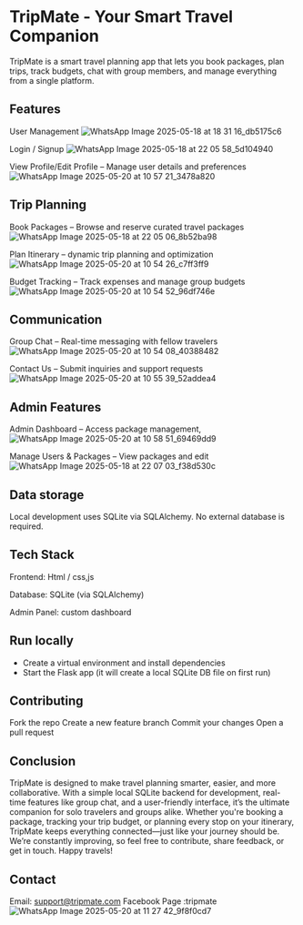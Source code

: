 # TripMate - Your Smart Travel Companion
TripMate is a smart travel planning app that lets you book packages, plan trips, track budgets, chat with group members, and manage everything from a single platform.

## Features
User Management
![WhatsApp Image 2025-05-18 at 18 31 16_db5175c6](https://github.com/user-attachments/assets/a9102134-25e8-4a0b-b4f1-31247aebd0fd)

Login / Signup 
![WhatsApp Image 2025-05-18 at 22 05 58_5d104940](https://github.com/user-attachments/assets/949c63b8-8d7a-4c50-9c63-68c135e797aa)

View Profile/Edit Profile – Manage user details and preferences
![WhatsApp Image 2025-05-20 at 10 57 21_3478a820](https://github.com/user-attachments/assets/4578f04f-c7d2-457c-9a7c-32a1e6c9b117)

## Trip Planning
Book Packages – Browse and reserve curated travel packages
![WhatsApp Image 2025-05-18 at 22 05 06_8b52ba98](https://github.com/user-attachments/assets/a9f2e176-8aee-4671-ae0d-92878eaa39d3)

Plan Itinerary – dynamic trip planning and optimization
![WhatsApp Image 2025-05-20 at 10 54 26_c7ff3ff9](https://github.com/user-attachments/assets/c5e98261-5c41-4ae4-95e0-d527f2e128be)

Budget Tracking – Track expenses and manage group budgets
![WhatsApp Image 2025-05-20 at 10 54 52_96df746e](https://github.com/user-attachments/assets/1e571f67-3fd5-4105-9525-f8cb527b22c0)


## Communication
Group Chat – Real-time messaging with fellow travelers
![WhatsApp Image 2025-05-20 at 10 54 08_40388482](https://github.com/user-attachments/assets/4c966912-9e1f-41e6-8638-2f5a09ce4f67)

Contact Us – Submit inquiries and support requests
![WhatsApp Image 2025-05-20 at 10 55 39_52addea4](https://github.com/user-attachments/assets/cb6cd92b-0068-4001-8463-071382e0cda4)


## Admin Features
Admin Dashboard – Access  package management, 
![WhatsApp Image 2025-05-20 at 10 58 51_69469dd9](https://github.com/user-attachments/assets/d38e28b2-0579-4324-a49c-e2e96cc17d80)

Manage Users & Packages – View  packages and edit 
![WhatsApp Image 2025-05-18 at 22 07 03_f38d530c](https://github.com/user-attachments/assets/e38c74ff-6ef6-4518-90c6-e89437cdacf4)


## Data storage
Local development uses SQLite via SQLAlchemy. No external database is required.

## Tech Stack
Frontend: Html / css,js

Database: SQLite (via SQLAlchemy)

Admin Panel: custom dashboard

## Run locally
- Create a virtual environment and install dependencies
- Start the Flask app (it will create a local SQLite DB file on first run)

##  Contributing
Fork the repo
Create a new feature branch
Commit your changes
Open a pull request

## Conclusion
TripMate is designed to make travel planning smarter, easier, and more collaborative. With a simple local SQLite backend for development, real-time features like group chat, and a user-friendly interface, it’s the ultimate companion for solo travelers and groups alike.
Whether you're booking a package, tracking your trip budget, or planning every stop on your itinerary, TripMate keeps everything connected—just like your journey should be.
We’re constantly improving, so feel free to contribute, share feedback, or get in touch. Happy travels!

## Contact
Email: support@tripmate.com
Facebook Page :tripmate
![WhatsApp Image 2025-05-20 at 11 27 42_9f8f0cd7](https://github.com/user-attachments/assets/77981aab-00ff-4317-b25d-88e46ada2f9a)

